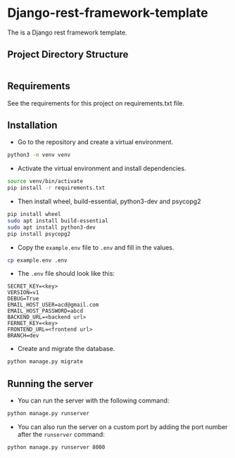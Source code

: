 # Django-rest-framework-template

The is a Django rest framework template.

## Project Directory Structure

```bash

```

## Requirements

See the requirements for this project on requirements.txt file.

## Installation

- Go to the repository and create a virtual environment.

```bash
python3 -m venv venv
```

- Activate the virtual environment and install dependencies.

```bash
source venv/bin/activate
pip install -r requirements.txt
```

- Then install wheel, build-essential, python3-dev and psycopg2

```bash
pip install wheel
sudo apt install build-essential
sudo apt install python3-dev
pip install psycopg2
```

- Copy the `example.env` file to `.env` and fill in the values.

```bash
cp example.env .env
```

- The `.env` file should look like this:

```text
SECRET_KEY=<key>
VERSION=v1
DEBUG=True
EMAIL_HOST_USER=acd@gmail.com
EMAIL_HOST_PASSWORD=abcd
BACKEND_URL=<backend url>
FERNET_KEY=<key>
FRONTEND_URL=<frontend url>
BRANCH=dev
```

- Create and migrate the database.

```bash
python manage.py migrate
```

## Running the server

- You can run the server with the following command:

```bash
python manage.py runserver
```

- You can also run the server on a custom port by adding the port number after the `runserver` command:

```bash
python manage.py runserver 8000
```
